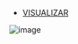 - <a href="contador-react-i51meu88m-joao-marcelo-melo.vercel.app">VISUALIZAR</a>

![image](https://user-images.githubusercontent.com/102369935/222469978-43340bfc-2797-43ca-9a41-e228625434f0.png)
